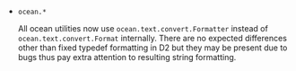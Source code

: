 * `ocean.*`

  All ocean utilities now use `ocean.text.convert.Formatter` instead of
  `ocean.text.convert.Format` internally. There are no expected differences
  other than fixed typedef formatting in D2 but they may be present due to bugs
  thus pay extra attention to resulting string formatting.
